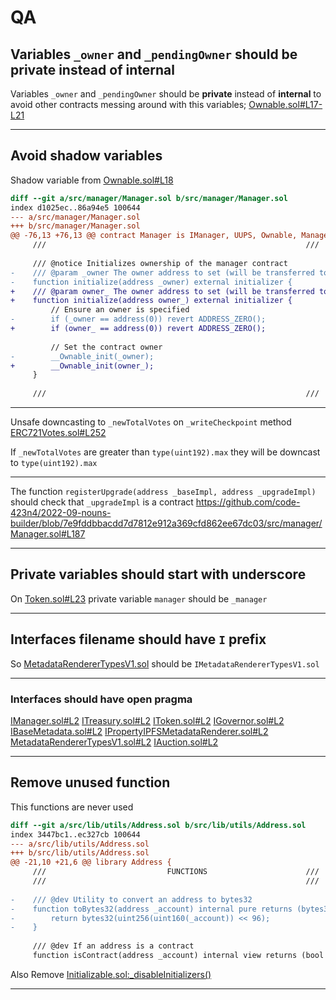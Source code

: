 # QA


## Variables `_owner` and `_pendingOwner` should be **private** instead of **internal**
Variables `_owner` and `_pendingOwner` should be **private** instead of **internal** to avoid other contracts messing around with this variables;
[Ownable.sol#L17-L21](https://github.com/code-423n4/2022-09-nouns-builder/blob/7e9fddbbacdd7d7812e912a369cfd862ee67dc03/src/lib/utils/Ownable.sol#L17-L21)

---

## Avoid shadow variables

Shadow variable from [Ownable.sol#L18](https://github.com/code-423n4/2022-09-nouns-builder/blob/7e9fddbbacdd7d7812e912a369cfd862ee67dc03/src/lib/utils/Ownable.sol#L18)

```diff
diff --git a/src/manager/Manager.sol b/src/manager/Manager.sol
index d1025ec..86a94e5 100644
--- a/src/manager/Manager.sol
+++ b/src/manager/Manager.sol
@@ -76,13 +76,13 @@ contract Manager is IManager, UUPS, Ownable, ManagerStorageV1 {
     ///                                                          ///
 
     /// @notice Initializes ownership of the manager contract
-    /// @param _owner The owner address to set (will be transferred to the Builder DAO once its deployed)
-    function initialize(address _owner) external initializer {
+    /// @param owner_ The owner address to set (will be transferred to the Builder DAO once its deployed)
+    function initialize(address owner_) external initializer {
         // Ensure an owner is specified
-        if (_owner == address(0)) revert ADDRESS_ZERO();
+        if (owner_ == address(0)) revert ADDRESS_ZERO();
 
         // Set the contract owner
-        __Ownable_init(_owner);
+        __Ownable_init(owner_);
     }
 
     ///                                                          ///
```


---

Unsafe downcasting to `_newTotalVotes` on `_writeCheckpoint` method
[ERC721Votes.sol#L252](https://github.com/code-423n4/2022-09-nouns-builder/blob/7e9fddbbacdd7d7812e912a369cfd862ee67dc03/src/lib/token/ERC721Votes.sol#L252)

If `_newTotalVotes` are greater than `type(uint192).max` they will be downcast to `type(uint192).max`



---


The function `registerUpgrade(address _baseImpl, address _upgradeImpl)` should check that `_upgradeImpl` is a contract
https://github.com/code-423n4/2022-09-nouns-builder/blob/7e9fddbbacdd7d7812e912a369cfd862ee67dc03/src/manager/Manager.sol#L187

---

## Private variables should start with underscore
On [Token.sol#L23](https://github.com/code-423n4/2022-09-nouns-builder/blob/7e9fddbbacdd7d7812e912a369cfd862ee67dc03/src/token/Token.sol#L23) private variable `manager` should be `_manager`

---

## Interfaces filename should have `I` prefix
So [MetadataRendererTypesV1.sol](https://github.com/code-423n4/2022-09-nouns-builder/blob/7e9fddbbacdd7d7812e912a369cfd862ee67dc03/src/token/metadata/types/MetadataRendererTypesV1.sol) should be `IMetadataRendererTypesV1.sol`


---

### Interfaces should have open pragma

[IManager.sol#L2](https://github.com/code-423n4/2022-09-nouns-builder/blob/7e9fddbbacdd7d7812e912a369cfd862ee67dc03/src/manager/IManager.sol#L2)
[ITreasury.sol#L2](https://github.com/code-423n4/2022-09-nouns-builder/blob/7e9fddbbacdd7d7812e912a369cfd862ee67dc03/src/governance/treasury/ITreasury.sol#L2)
[IToken.sol#L2](https://github.com/code-423n4/2022-09-nouns-builder/blob/7e9fddbbacdd7d7812e912a369cfd862ee67dc03/src/token/IToken.sol#L2)
[IGovernor.sol#L2](https://github.com/code-423n4/2022-09-nouns-builder/blob/7e9fddbbacdd7d7812e912a369cfd862ee67dc03/src/governance/governor/IGovernor.sol#L2)
[IBaseMetadata.sol#L2](https://github.com/code-423n4/2022-09-nouns-builder/blob/7e9fddbbacdd7d7812e912a369cfd862ee67dc03/src/token/metadata/interfaces/IBaseMetadata.sol#L2)
[IPropertyIPFSMetadataRenderer.sol#L2](https://github.com/code-423n4/2022-09-nouns-builder/blob/7e9fddbbacdd7d7812e912a369cfd862ee67dc03/src/token/metadata/interfaces/IPropertyIPFSMetadataRenderer.sol#L2)
[MetadataRendererTypesV1.sol#L2](https://github.com/code-423n4/2022-09-nouns-builder/blob/7e9fddbbacdd7d7812e912a369cfd862ee67dc03/src/token/metadata/types/MetadataRendererTypesV1.sol#L2)
[IAuction.sol#L2](https://github.com/code-423n4/2022-09-nouns-builder/blob/7e9fddbbacdd7d7812e912a369cfd862ee67dc03/src/auction/IAuction.sol#L2)

---

## Remove unused function
This functions are never used
```diff
diff --git a/src/lib/utils/Address.sol b/src/lib/utils/Address.sol
index 3447bc1..ec327cb 100644
--- a/src/lib/utils/Address.sol
+++ b/src/lib/utils/Address.sol
@@ -21,10 +21,6 @@ library Address {
     ///                           FUNCTIONS                      ///
     ///                                                          ///
 
-    /// @dev Utility to convert an address to bytes32
-    function toBytes32(address _account) internal pure returns (bytes32) {
-        return bytes32(uint256(uint160(_account)) << 96);
-    }
 
     /// @dev If an address is a contract
     function isContract(address _account) internal view returns (bool rv) {
```

Also Remove 
[Initializable.sol:_disableInitializers()](https://github.com/code-423n4/2022-09-nouns-builder/blob/7e9fddbbacdd7d7812e912a369cfd862ee67dc03/src/lib/utils/Initializable.sol#L74)


---
